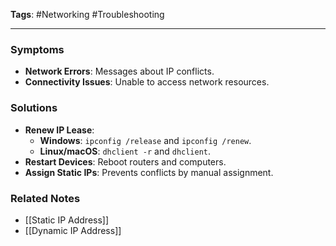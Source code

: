 **Tags**: #Networking #Troubleshooting

---

### Symptoms

- **Network Errors**: Messages about IP conflicts.
- **Connectivity Issues**: Unable to access network resources.

### Solutions

- **Renew IP Lease**:
    - **Windows**: `ipconfig /release` and `ipconfig /renew`.
    - **Linux/macOS**: `dhclient -r` and `dhclient`.
- **Restart Devices**: Reboot routers and computers.
- **Assign Static IPs**: Prevents conflicts by manual assignment.

### Related Notes

- [[Static IP Address]]
- [[Dynamic IP Address]]